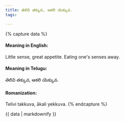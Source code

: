```yaml
---
title: తెలివి తక్కువ, ఆకలి యెక్కువ.
tags:

---
```


{% capture data %}
#### Meaning in English:
Little sense, great appetite.
Eating one's senses away.

#### Meaning in Telugu:
తెలివి తక్కువ, ఆకలి యెక్కువ.

#### Romanization:
Telivi takkuva, ākali yekkuva.
{% endcapture %}

{{ data | markdownify }}

